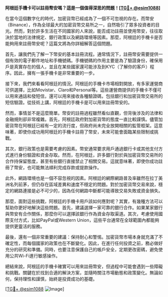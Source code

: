 **阿根廷手機卡可以註冊幣安嗎？這是一個值得深思的問題！[[TG💪+ @esim1088](https://t.me/s/esim1088)]**

在當今這個數字化的時代，加密貨幣已經成為了一個不可忽視的存在。而幣安（Binance），作為全球最大的加密貨幣交易所之一，自然吸引了眾多投資者的目光。然而，對於許多生活在不同國家的人來說，能否成功註冊並使用幣安，往往取決於當地的法律規定、銀行政策以及網路環境等因素。那麼，阿根廷的手機卡是否能夠用來註冊幣安呢？這篇文將為你詳細解答這個問題。

首先，讓我們先了解一下幣安的基本註冊流程。通常情況下，註冊幣安需要提供一個有效的電子郵件地址和手機號碼。手機號碼的作用主要是為了驗證身份，確保用戶是真實存在的個人，並且在某些國家還可能涉及到KYC（了解你的客戶）程序。因此，擁有一張手機卡是非常重要的一步。

接下來，我們來看看阿根廷的情況。阿根廷的手機卡市場相對開放，有多家運營商可供選擇，比如Movistar、Claro和Personal等。這些運營商提供的手機卡不僅可以用來通話和發短信，還可以用來接收各種驗證碼，包括銀行和加密貨幣交易所的短信驗證。從技術上講，阿根廷的手機卡是可以用來註冊幣安的。

然而，事情並不是這麼簡單。幣安的註冊過程雖然看似直觀，但背後涉及的法律和金融規則卻非常複雜。首先，阿根廷政府對加密貨幣的態度一直比較謹慎。儘管加密貨幣在阿根廷已經有一定的流行度，但政府尚未完全放開相關的監管框架。這意味著，即使你成功用阿根廷的手機卡註冊了幣安，未來可能會面臨某些限制或挑戰。

其次，銀行政策也是需要考慮的因素。幣安通常要求用戶通過銀行卡或其他支付方式進行身份驗證和資金存取。然而，在阿根廷，許多銀行對於與加密貨幣交易所的合作持保留態度，甚至有些銀行直接禁止了相關交易。這就意味著，即使你成功註冊了幣安，也可能無法順利完成存款或提款操作。

此外，網路環境也是一個不容忽視的因素。阿根廷的網際網路普及率雖然在拉丁美洲名列前茅，但仍存在區域差異和速度不穩定的問題。對於加密貨幣交易來說，穩定的網路連接是必不可少的，因為任何網路中斷都可能導致交易失敗或資金損失。

那麼，面對這些挑戰，阿根廷的手機卡用戶該如何應對呢？其實，有幾種方法可以幫助你更好地解決這些問題。首先，建議選擇一家可靠的銀行合作。如果某家銀行與幣安有合作關係，那麼你可以選擇該銀行作為資金存取渠道。其次，考慮使用國際支付方式，比如PayPal或Western Union，這些平台通常在全球範圍內都能夠提供更靈活的服務。

最後，還有一個非常重要的建議：保持耐心和警惕。加密貨幣市場本身就充滿了不確定性，而每個國家的政策也在不斷變化。因此，在進行任何投資之前，務必做好充分的研究和準備。同時，也要注意保護自己的帳戶安全，定期更改密碼，避免使用公共Wi-Fi進行敏感操作。

總結來說，阿根廷的手機卡確實可以用來註冊幣安，但過程中可能會遇到一些障礙和挑戰。關鍵在於找到合適的解決方案，並隨時關注市場動態和政策變化。無論如何，保持理性和謹慎，始終是投資成功的基礎。

[[TG💪+ @esim1088](https://t.me/s/esim1088) ![Image](https://i.postimg.cc/4NQfJmqS/Snipaste-2025-05-13-00-14-12.png)]